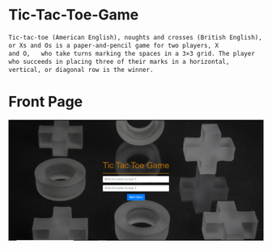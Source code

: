 # Tic-Tac-Toe-Game
	Tic-tac-toe (American English), noughts and crosses (British English), or Xs and Os is a paper-and-pencil game for two players, X 
	and O, 	 who take turns marking the spaces in a 3×3 grid. The player who succeeds in placing three of their marks in a horizontal,
	vertical, or diagonal row is the winner.
	
# Front Page

![](front_page.png)
